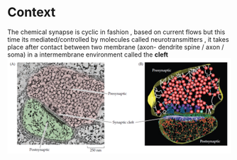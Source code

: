 # Context 
The chemical synapse is cyclic in fashion , based on current flows but this time its mediated/controlled by molecules called neurotransmitters , it takes place after contact between two membrane (axon- dendrite spine / axon / soma) in a intermembrane environment called the **cleft** 
	![Pasted image 20250802130638](./images/Pasted%20image%2020250802130638.png)